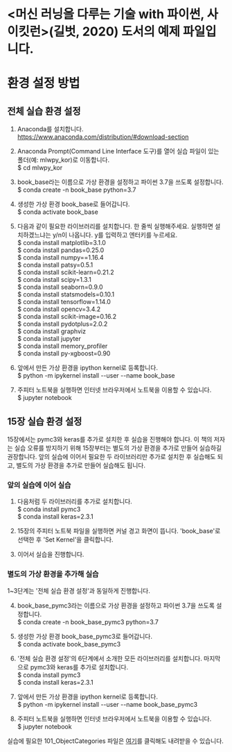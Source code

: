 # <머신 러닝을 다루는 기술 with 파이썬, 사이킷런>(길벗, 2020) 도서의 예제 파일입니다.

# 환경 설정 방법

## 전체 실습 환경 설정
1. Anaconda를 설치합니다. <br/>
https://www.anaconda.com/distribution/#download-section

2. Anaconda Prompt(Command Line Interface 도구)를 열어 실습 파일이 있는 폴더(예: mlwpy_kor)로 이동합니다. <br/>
$ cd mlwpy_kor

3. book_base라는 이름으로 가상 환경을 설정하고 파이썬 3.7을 쓰도록 설정합니다. <br/>
$ conda create -n book_base python=3.7

4. 생성한 가상 환경 book_base로 들어갑니다.<br/>
$ conda activate book_base

5. 다음과 같이 필요한 라이브러리를 설치합니다. 한 줄씩 실행해주세요. 실행하면 설치하겠느냐는 y/n이 나옵니다. y를 입력하고 엔터키를 누르세요.<br/>
$ conda install matplotlib=3.1.0 <br/>
$ conda install pandas=0.25.0 <br/>
$ conda install numpy==1.16.4 <br/>
$ conda install patsy=0.5.1 <br/>
$ conda install scikit-learn=0.21.2 <br/>
$ conda install scipy=1.3.1 <br/>
$ conda install seaborn=0.9.0 <br/>
$ conda install statsmodels=0.10.1 <br/>
$ conda install tensorflow=1.14.0 <br/>
$ conda install opencv=3.4.2 <br/>
$ conda install scikit-image=0.16.2 <br/>
$ conda install pydotplus=2.0.2 <br/>
$ conda install graphviz <br/>
$ conda install jupyter <br/>
$ conda install memory_profiler <br/>
$ conda install py-xgboost=0.90 <br/>

6. 앞에서 만든 가상 환경을 ipython kernel로 등록합니다. <br/>
$ python -m ipykernel install --user --name book_base 

7. 주피터 노트북을 실행하면 인터넷 브라우저에서 노트북을 이용할 수 있습니다.  <br/>
$ jupyter notebook

## 15장 실습 환경 설정
15장에서는 pymc3와 keras를 추가로 설치한 후 실습을 진행해야 합니다. 이 책의 저자는 실습 오류를 방지하기 위해 15장부터는 별도의 가상 환경을 추가로 만들어 실습하길 권장합니다. 앞의 실습에 이어서 필요한 두 라이브러리만 추가로 설치한 후 실습해도 되고, 별도의 가상 환경을 추가로 만들어 실습해도 됩니다.

### 앞의 실습에 이어 실습
1. 다음처럼 두 라이브러리를 추가로 설치합니다.  <br/>
$ conda install pymc3   <br/>
$ conda install keras=2.3.1   <br/>

2. 15장의 주피터 노트북 파일을 실행하면 커널 경고 화면이 뜹니다. 'book_base'로 선택한 후 'Set Kernel'을 클릭합니다.  

3. 이어서 실습을 진행합니다.

### 별도의 가상 환경을 추가해 실습 
1~3단계는 '전체 실습 환경 설정'과 동일하게 진행합니다. 

4. book_base_pymc3라는 이름으로 가상 환경을 설정하고 파이썬 3.7을 쓰도록 설정합니다.  <br/>
$ conda create -n book_base_pymc3 python=3.7

5. 생성한 가상 환경 book_base_pymc3로 들어갑니다.  <br/>
$ conda activate book_base_pymc3

6. '전체 실습 환경 설정'의 6단계에서 소개한 모든 라이브러리를 설치합니다. 마지막으로 pymc3와 keras를 추가로 설치합니다.  <br/>
$ conda install pymc3     <br/>
$ conda install keras=2.3.1

7. 앞에서 만든 가상 환경을 ipython kernel로 등록합니다.  <br/>
$ python -m ipykernel install --user --name book_base_pymc3

8. 주피터 노트북을 실행하면 인터넷 브라우저에서 노트북을 이용할 수 있습니다.  <br/>
$ jupyter notebook

실습에 필요한 101_ObjectCategories 파일은 [여기](https://github.com/gilbutITbook/007017/releases/download/0.1/101_ObjectCategories.tar.gz)를 클릭해도 내려받을 수 있습니다.
